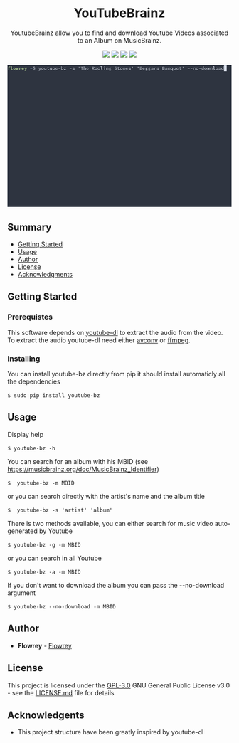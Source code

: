 <h1 align="center">
  YouTubeBrainz
</h1>

<p align="center">
  YoutubeBrainz allow you to find and download Youtube Videos associated to an Album on MusicBrainz.
</p>

<p align="center">
<img src="https://img.shields.io/badge/docs-passing-success"></a>
<img src="https://img.shields.io/badge/python-3-blue"></a>
<img src="https://img.shields.io/badge/pypi-0.1.0-blue"></a>
<img src="https://img.shields.io/badge/license-GPT-blue.svg"></a>
</p>

<p align="center"><img src="/img/demo.gif?raw=true"/></p>

## Summary

  - [Getting Started](#getting-started)
  - [Usage](#usage)
  - [Author](#author)
  - [License](#license)
  - [Acknowledgments](#Acknowledgments)
  
## Getting Started

### Prerequistes

This software depends on [youtube-dl](https://youtube-dl.org/) to extract the audio from the video.
To extract the audio youtube-dl need either [avconv](https://libav.org/) or [ffmpeg](https://www.ffmpeg.org/).

### Installing

You can install youtube-bz directly from pip it should install automaticly all the dependencies
```
$ sudo pip install youtube-bz
```

## Usage
Display help
```
$ youtube-bz -h
```

You can search for an album with his MBID (see https://musicbrainz.org/doc/MusicBrainz_Identifier)
```
$  youtube-bz -m MBID
```
or you can search directly with the artist's name and the album title
```
$  youtube-bz -s 'artist' 'album'
```

There is two methods available, you can either search for music video auto-generated by Youtube
```
$ youtube-bz -g -m MBID
```
or you can search in all Youtube
```
$ youtube-bz -a -m MBID
```

If you don't want to download the album you can pass the --no-download argument
```
$ youtube-bz --no-download -m MBID
```

## Author
  
  - **Flowrey** - [Flowrey](https://github.com/Flowrey)
  
## License

This project is licensed under the [GPL-3.0](LICENSE.md)
GNU General Public License v3.0 - see the [LICENSE.md](LICENSE.md) file for
details

## Acknowledgents

  - This project structure have been greatly inspired by youtube-dl
